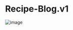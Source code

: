 # Recipe-Blog.v1
![image](https://user-images.githubusercontent.com/107072477/234252532-7a3a43f9-aa1b-424d-9217-b61d8f0ecee6.png)
